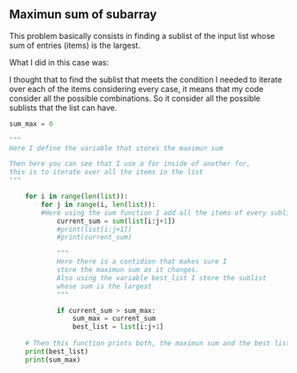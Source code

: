 ## Maximun sum of subarray
This problem basically consists in finding a sublist of the input list whose sum of entries (items) is the largest.

What I did in this case was:

I thought that to find the sublist that meets the condition I needed to iterate over each of the items considering every case, it means that my code consider all the possible combinations. So it consider all the possible sublists that the list can have.

~~~python
sum_max = 0

"""
Here I define the variable that stores the maximun sum

Then here you can see that I use a for inside of another for, 
this is to iterate over all the items in the list
"""

    for i in range(len(list)):
        for j in range(i, len(list)):
        #Here using the sum function I add all the items of every sublist
            current_sum = sum(list[i:j+1])
            #print(list[i:j+1])
            #print(current_sum)

            """
            Here there is a contidion that makes sure I 
            store the maximun sum as it changes.
            Also using the variable best_list I store the sublist
            whose sum is the largest
            """

            if current_sum > sum_max:
                sum_max = current_sum
                best_list = list[i:j+1]
    
    # Then this function prints both, the maximun sum and the best list
    print(best_list)
    print(sum_max)
~~~
